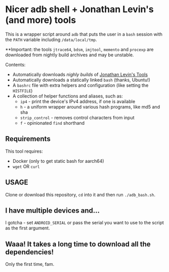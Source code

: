 # Nicer adb shell + Jonathan Levin's (and more) tools

This is a wrapper script around `adb` that puts the user in a `bash` session with the `PATH` variable including `/data/local/tmp`.

**Important: the tools `jtrace64`, `bdsm`, `imjtool`, `memento` and `procexp`
are downloaded from nightly build archives and may be unstable.

Contents:

* Automatically downloads *nighly builds* of [Jonathan Levin's
  Tools](http://newandroidbook.com/tools)
* Automatically downloads a statically linked `bash` (thanks, Ubuntu!)
* A `bashrc` file with extra helpers and configuration (like setting the
  `HISTFILE`)
* A collection of helper functions and aliases, such as:
    - `ip4` - print the device's IPv4 address, if one is available
    - `h` - a uniform wrapper around various hash programs, like md5 and sha
    - `strip_control` - removes control characters from input
    - `f` - opinionated `find` shorthand

## Requirements

This tool requires:

* Docker (only to get static bash for aarch64)
* `wget` OR `curl`

## USAGE

Clone or download this repository, `cd` into it and then run `./adb_bash.sh`.

## I have multiple devices and...

I gotcha - set `ANDROID_SERIAL` or pass the serial you want to use to the script as the first argument.

## Waaa! It takes a long time to download all the dependencies!

Only the first time, fam.
